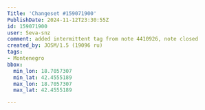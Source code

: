 ```yaml
---
Title: 'Changeset #159071900'
PublishDate: 2024-11-12T23:30:55Z
id: 159071900
user: Seva-snz
comment: added intermittent tag from note 4410926, note closed
created_by: JOSM/1.5 (19096 ru)
tags:
- Montenegro
bbox:
  min_lon: 18.7057307
  min_lat: 42.4555189
  max_lon: 18.7057307
  max_lat: 42.4555189

---
```

